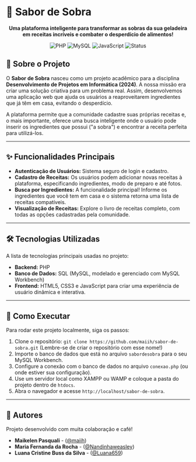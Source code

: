 # 🍲 Sabor de Sobra

<p align="center">
  <strong>Uma plataforma inteligente para transformar as sobras da sua geladeira em receitas incríveis e combater o desperdício de alimentos!</strong>
</p>

<p align="center">
  <img src="https://img.shields.io/badge/PHP-777BB4?style=for-the-badge&logo=php&logoColor=white" alt="PHP">
  <img src="https://img.shields.io/badge/MySQL-4479A1?style=for-the-badge&logo=mysql&logoColor=white" alt="MySQL">
  <img src="https://img.shields.io/badge/JavaScript-F7DF1E?style=for-the-badge&logo=javascript&logoColor=black" alt="JavaScript">
  <img src="https://img.shields.io/badge/Status-Concluído-brightgreen?style=for-the-badge" alt="Status">
</p>

## 📝 Sobre o Projeto

O **Sabor de Sobra** nasceu como um projeto acadêmico para a disciplina **Desenvolvimento de Projetos em Informática (2024)**. A nossa missão era criar uma solução criativa para um problema real. Assim, desenvolvemos uma aplicação web que ajuda os usuários a reaproveitarem ingredientes que já têm em casa, evitando o desperdício.

A plataforma permite que a comunidade cadastre suas próprias receitas e, o mais importante, oferece uma busca inteligente onde o usuário pode inserir os ingredientes que possui ("a sobra") e encontrar a receita perfeita para utilizá-los.

---

## ✨ Funcionalidades Principais

* **Autenticação de Usuários:** Sistema seguro de login e cadastro.
* **Cadastro de Receitas:** Os usuários podem adicionar novas receitas à plataforma, especificando ingredientes, modo de preparo e até fotos.
* **Busca por Ingredientes:** A funcionalidade principal! Informe os ingredientes que você tem em casa e o sistema retorna uma lista de receitas compatíveis.
* **Visualização de Receitas:** Explore o livro de receitas completo, com todas as opções cadastradas pela comunidade.

---

## 🛠️ Tecnologias Utilizadas

A lista de tecnologias principais usadas no projeto:

* **Backend:** PHP
* **Banco de Dados:** SQL (MySQL, modelado e gerenciado com MySQL Workbench)
* **Frontend:** HTML5, CSS3 e JavaScript para criar uma experiência de usuário dinâmica e interativa.

---

## 🚀 Como Executar

Para rodar este projeto localmente, siga os passos:

1.  Clone o repositório: `git clone https://github.com/maiih/sabor-de-sobra.git` (Lembre-se de criar o repositório com esse nome!)
2.  Importe o banco de dados que está no arquivo `sabordesobra` para o seu MySQL Workbench.
3.  Configure a conexão com o banco de dados no arquivo `conexao.php` (ou onde estiver sua configuração).
4.  Use um servidor local como XAMPP ou WAMP e coloque a pasta do projeto dentro de `htdocs`.
5.  Abra o navegador e acesse `http://localhost/sabor-de-sobra`.

---

## 👥 Autores

Projeto desenvolvido com muita colaboração e café!

* **Maikelen Pasquali** - ([@maiih](https://github.com/maiih))
* **Maria Fernanda da Rocha** - ([@Nandinhaweasley](https://github.com/Nandinhaweasley))
* **Luana Cristine Buss da Silva** - ([@Luana659](https://github.com/Luana659))

